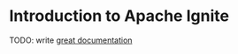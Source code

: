 # Introduction to Apache Ignite

TODO: write [great documentation](http://jacobian.org/writing/what-to-write/)
